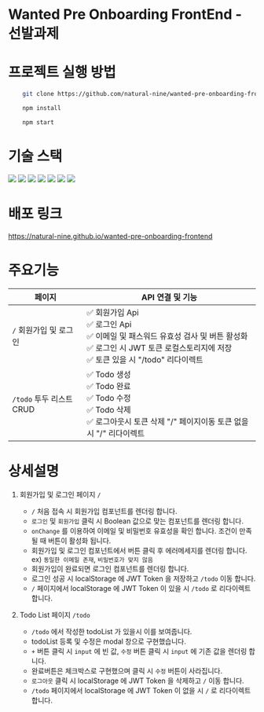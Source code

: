 # Wanted Pre Onboarding FrontEnd - 선발과제

# 프로젝트 실행 방법

```bash
    git clone https://github.com/natural-nine/wanted-pre-onboarding-frontend.git

    npm install

    npm start
```

# 기술 스택

<img src="https://img.shields.io/badge/html5-E34F26?style=for-the-badge&logo=html5&logoColor=white"> <img src="https://img.shields.io/badge/css-1572B6?style=for-the-badge&logo=css3&logoColor=white"> <img src="https://img.shields.io/badge/javascript-F7DF1E?style=for-the-badge&logo=javascript&logoColor=black"> <img src="https://img.shields.io/badge/react-444444?style=for-the-badge&logo=react"> <img src="https://img.shields.io/badge/styled--components-DB7093?style=for-the-badge&logo=styledcomponents&logoColor=white"> <img src="https://img.shields.io/badge/axios-FFCA28?style=for-the-badge&logo=axios&logoColor=white"> <img src="https://img.shields.io/badge/react_router_dom-CA4245?style=for-the-badge&logo=reactrouter&logoColor=white">

# 배포 링크

https://natural-nine.github.io/wanted-pre-onboarding-frontend
    
# 주요기능

| 페이지 | API 연결 및 기능 |
| ---- | ---- |
| `/` 회원가입 및 로그인 | ✅ 회원가입 Api <br> ✅ 로그인 Api <br> ✅ 이메일 및 패스워드 유효성 검사 및 버튼 활성화 <br> ✅ 로그인 시 JWT 토큰 로컬스토리지에 저장 <br> ✅ 토큰 있을 시 "/todo" 리다이렉트 <br> |
| `/todo` 투두 리스트 CRUD | ✅ Todo 생성 <br> ✅ Todo 완료 <br> ✅ Todo 수정 <br> ✅ Todo 삭제 <br> ✅ 로그아웃시 토큰 삭제 "/" 페이지이동 토큰 없을 시 "/" 리다이렉트 <br> |

# 상세설명

1. 회원가입 및 로그인 페이지 `/`
        
    -  `/` 처음 접속 시 회원가입 컴포넌트를 렌더링 합니다.
    - `로그인` 및 `회원가입` 클릭 시 Boolean 값으로 맞는 컴포넌트를 렌더링 합니다. 
    -  `onChange` 를 이용하여 이메일 및 비밀번호 유효성을 확인 합니다. 조건이 만족 될 때 버튼이 활성화 됩니다.
    - 회원가입 및 로그인 컴포넌트에서 버튼 클릭 후 에러메세지를 렌더링 합니다. ex) `동일한 이메일 존재`, `비밀번호가 맞지 않음`
    - 회원가입이 완료되면 로그인 컴포넌트를 렌더링 합니다.
    - 로그인 성공 시 localStorage 에 JWT Token 을 저장하고 `/todo` 이동 합니다.
    - `/` 페이지에서 localStorage 에 JWT Token 이 있을 시 `/todo` 로 리다이렉트 합니다.

2. Todo List 페이지 `/todo`

    - `/todo` 에서 작성한 todoList 가 있을시 이를 보여줍니다.
    - todoList 등록 및 수정은 modal 창으로 구현했습니다.
    - `+` 버튼 클릭 시 `input` 에 빈 값, `수정` 버튼 클릭 시 `input` 에 기존 값을 렌더링 합니다.
    - 완료버튼은 체크박스로 구현했으며 클릭 시 `수정` 버튼이 사라집니다.
    - `로그아웃` 클릭 시 localStorage 에 JWT Token 을 삭제하고 `/` 이동 합니다.
    - `/todo` 페이지에서 localStorage 에 JWT Token 이 없을 시 `/` 로 리다이렉트 합니다.
